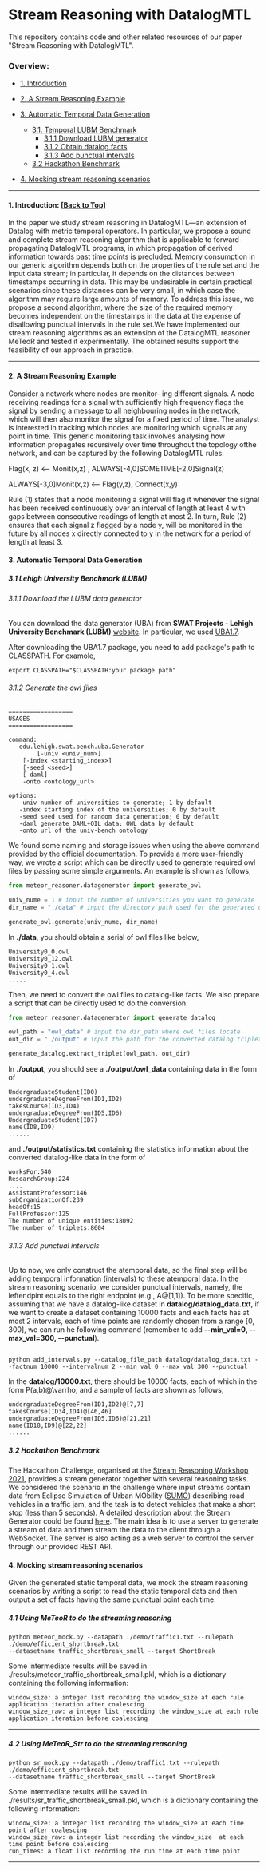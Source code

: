 # Stream Reasoning with DatalogMTL

This repository contains code and other related resources of our paper "Stream Reasoning with DatalogMTL".

<span id='overview'/>

### Overview:
* <a href='#introduction'>1. Introduction</a>
* <a href='#example'>2. A Stream Reasoning Example </a>
* <a href='#data'>3. Automatic Temporal Data Generation </a>
    * <a href='#lubm'>3.1. Temporal LUBM Benchmark</a>
      * <a href="#downloadlubm">3.1.1 Download LUBM generator</a>
      * <a href="#datalog">3.1.2 Obtain datalog facts</a>
      * <a href="#datalogmtl">3.1.3 Add punctual intervals</a>
    * <a href='#hackathon'>3.2 Hackathon Benchmark</a>
     
* <a href='#mock'>4. Mocking stream reasoning scenarios </a>

****

<span id='introduction'/>

#### 1. Introduction: <a href='#overview'>[Back to Top]</a>
In the paper we study stream reasoning in DatalogMTL—an extension of Datalog with metric temporal operators. 
In particular, we propose a sound and complete stream reasoning algorithm that is applicable to forward-propagating DatalogMTL 
programs, in which propagation of derived information towards past time points is precluded. Memory consumption in our generic 
algorithm depends both on the properties of the rule set and the input data stream; in particular, it depends on the distances
between timestamps occurring in data. This may be undesirable in certain practical scenarios since these distances can be very
small, in which case the algorithm may require large amounts of memory. To address this issue, we propose a second algorithm,
where the size of the required memory becomes independent on the timestamps in the data at the expense of disallowing punctual
intervals in the rule set.We have implemented our stream reasoning algorithms as an extension of the DatalogMTL reasoner MeTeoR
and tested it experimentally. The obtained results support the feasibility of our approach in practice.


****

<span id="example"/>

#### 2. A Stream Reasoning Example 

Consider a network where nodes are monitor- ing different signals. A node receiving readings for a signal with  sufficiently 
high frequency flags the signal by sending a message to all neighbouring nodes in the network, which will 
then also monitor the signal for a fixed period of time. The analyst is interested in tracking which nodes are monitoring
which signals at any point in time. This generic monitoring task involves analysing how information propagates recursively 
over time throughout the topology ofthe network, and can be captured by the following DatalogMTL rules:


Flag(x, z) <--  Monit(x,z) ,  ALWAYS[-4,0]SOMETIME[-2,0]Signal(z)

ALWAYS[-3,0]Monit(x,z) <-- Flag(y,z),  Connect(x,y) 

Rule (1) states that a node monitoring a signal will flag it whenever 
the signal has been received continuously over an interval of length at least 4 with gaps 
between consecutive readings of length at most 2. In turn, Rule (2) ensures that each signal z flagged by 
a node y, will be monitored in the future by all nodes x directly connected to y in the network for a period
of length at least 3.

<span id="data"/>

#### 3. Automatic Temporal Data Generation </a>

<span id="lubm"/>

##### 3.1 Lehigh University Benchmark (LUBM)

<span id="downloadlubm"/>

######  3.1.1 Download the LUBM data generator

You can download the data generator (UBA) from **SWAT Projects - Lehigh University Benchmark (LUBM)** [website](http://swat.cse.lehigh.edu/projects/lubm/). In particular,
we used [UBA1.7](http://swat.cse.lehigh.edu/projects/lubm/uba1.7.zip).

After downloading the  UBA1.7 package, you need to add package's path to CLASSPATH. For examole,

```shell
export CLASSPATH="$CLASSPATH:your package path"
```

<span id="datalog"/>

###### 3.1.2 Generate the owl files
```
==================
USAGES
==================

command:
   edu.lehigh.swat.bench.uba.Generator
      	[-univ <univ_num>]
	[-index <starting_index>]
	[-seed <seed>]
	[-daml]
	-onto <ontology_url>

options:
   -univ number of universities to generate; 1 by default
   -index starting index of the universities; 0 by default
   -seed seed used for random data generation; 0 by default
   -daml generate DAML+OIL data; OWL data by default
   -onto url of the univ-bench ontology
```

We found some naming and storage issues when using the above command provided 
by the official documentation. To provide a more user-friendly way, we 
wrote a script which can be directly used to generate required owl files
by passing some simple arguments. An example is shown as follows,

```python
from meteor_reasoner.datagenerator import generate_owl

univ_nume = 1 # input the number of universities you want to generate
dir_name = "./data" # input the directory path used for the generated owl files.

generate_owl.generate(univ_nume, dir_name)

```
In  **./data**, you should obtain a serial of owl files like below,
```
University0_0.owl 
University0_12.owl  
University0_1.owl
University0_4.owl
.....
```

Then, we need to convert the owl files to datalog-like facts. We also prepare
a script that can be directly used to do the conversion. 
```python
from meteor_reasoner.datagenerator import generate_datalog

owl_path = "owl_data" # input the dir_path where owl files locate
out_dir = "./output" # input the path for the converted datalog triplets

generate_datalog.extract_triplet(owl_path, out_dir)
```
In **./output**, you should see a **./output/owl_data**  containing data
in the form of
```
UndergraduateStudent(ID0)
undergraduateDegreeFrom(ID1,ID2)
takesCourse(ID3,ID4)
undergraduateDegreeFrom(ID5,ID6)
UndergraduateStudent(ID7)
name(ID8,ID9)
......
```
and **./output/statistics.txt**  containing the statistics information
about the converted datalog-like data in the form of
```
worksFor:540
ResearchGroup:224
....
AssistantProfessor:146
subOrganizationOf:239
headOf:15
FullProfessor:125
The number of unique entities:18092
The number of triplets:8604
```
<span id="datalogmtl"/>

###### 3.1.3 Add punctual intervals

Up to now, we only construct the atemporal data, so the final step will be adding temporal information
(intervals) to these atemporal data. In the stream reasoning scenario, we consider punctual intervals, namely,
the leftendpint equals to the right endpoint (e.g., A@[1,1]). To be more specific, assuming that we have a datalog-like 
dataset in **datalog/datalog_data.txt**,
if we want to create a dataset containing 10000 facts and each facts has at most 2 intervals, each of 
time points are randomly chosen from a range [0, 300], we can run he following command (remember to add **--min_val=0, --max_val=300, --punctual**). 
```shell

python add_intervals.py --datalog_file_path datalog/datalog_data.txt --factnum 10000 --intervalnum 2 --min_val 0 --max_val 300 --punctual 

```

In the **datalog/10000.txt**, there should be 10000 facts, each of which in the form P(a,b)@\varrho, and 
a sample of facts are shown as follows,
```
undergraduateDegreeFrom(ID1,ID2)@[7,7]
takesCourse(ID34,ID4)@[46,46]
undergraduateDegreeFrom(ID5,ID6)@[21,21]
name(ID18,ID9)@[22,22]
......
```
<span id="hackathon"/>

##### 3.2 Hackathon Benchmark

The Hackathon Challenge, organised at the [Stream Reasoning Workshop 2021](https://streamreasoning.org/events/srw2021), provides a stream generator 
together with several reasoning tasks. We considered the scenario in the challenge where input streams 
contain data from Eclipse Simulation of Urban MObility ([SUMO](https://www.eclipse.org/sumo/)) describing road vehicles in a traffic jam, and the task is to detect
vehicles that make a short stop (less than 5 seconds). A detailed description about the Stream Generator could be found
[here](https://github.com/patrik999/stream-reasoning-challenge). The main idea is to use a server to generate a stream of data and then stream the data to the
client through a WebSocket. The server is also acting as a web server to control the server through our provided REST API.


<span id="mock"/>

#### 4. Mocking stream reasoning scenarios

Given the generated  static temporal data, we mock the stream reasoning scenarios by writing a script to
read the static temporal data and then output a set of facts having the same punctual point each time. 

##### 4.1 Using MeTeoR to do the streaming reasoning 

```shell
python meteor_mock.py --datapath ./demo/traffic1.txt --rulepath ./demo/efficient_shortbreak.txt
--datasetname traffic_shortbreak_small --target ShortBreak
```
Some intermediate results will be saved in ./results/meteor_traffic_shortbreak_small.pkl, which is a dictionary containing
the following information:

```
window_size: a integer list recording the window_size at each rule application iteration after coalescing
window_size_raw: a integer list recording the window_size at each rule application iteration before coalescing
```
--------------------------------------------------------------------------------
##### 4.2 Using MeTeoR_Str to do the streaming reasoning

```shell
python sr_mock.py --datapath ./demo/traffic1.txt --rulepath ./demo/efficient_shortbreak.txt
--datasetname traffic_shortbreak_small --target ShortBreak
```
Some intermediate results will be saved in ./results/sr_traffic_shortbreak_small.pkl, which is a dictionary containing the
following information:
```
window_size: a integer list recording the window_size at each time point after coalescing
window_size_raw: a integer list recording the window_size  at each time point before coalescing
run_times: a float list recording the run time at each time point
```

--------------------------------------------------------------------------------

